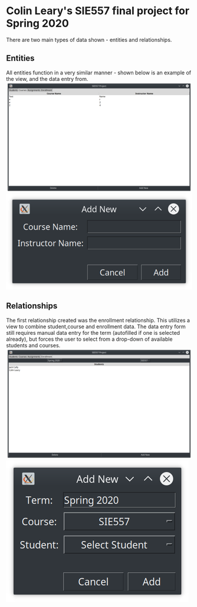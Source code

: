# Colin Leary's SIE557 final project for Spring 2020

There are two main types of data shown - entities and relationships.

## Entities
All entities function in a very similar manner - shown below is an example of the view, and the data entry from.
![Entity tab](screens/entity_tab.png)
![New entity form](screens/add_new_entity.png)

## Relationships
The first relationship created was the enrollment relationship. This utilizes a view to combine student,course and enrollment data. The data entry form still requires manual data entry for the term (autofilled if one is selected already), but forces the user to select from a drop-down of available students and courses.
![Enrollment tab](screens/enrollment_tab.png)
![New enrollment tab](screens/add_new_enrollment.png)